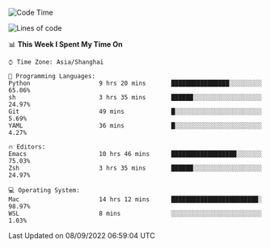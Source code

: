 <!--START_SECTION:waka-->
![Code Time](http://img.shields.io/badge/Code%20Time-854%20hrs%204%20mins-blue)

![Lines of code](https://img.shields.io/badge/From%20Hello%20World%20I%27ve%20Written-22%20Thousand%20lines%20of%20code-blue)

📊 **This Week I Spent My Time On** 

```text
⌚︎ Time Zone: Asia/Shanghai

💬 Programming Languages: 
Python                   9 hrs 20 mins       ████████████████░░░░░░░░░   65.06% 
sh                       3 hrs 35 mins       ██████░░░░░░░░░░░░░░░░░░░   24.97% 
Git                      49 mins             █░░░░░░░░░░░░░░░░░░░░░░░░   5.69% 
YAML                     36 mins             █░░░░░░░░░░░░░░░░░░░░░░░░   4.27%

🔥 Editors: 
Emacs                    10 hrs 46 mins      ██████████████████░░░░░░░   75.03% 
Zsh                      3 hrs 35 mins       ██████░░░░░░░░░░░░░░░░░░░   24.97%

💻 Operating System: 
Mac                      14 hrs 12 mins      ████████████████████████░   98.97% 
WSL                      8 mins              ░░░░░░░░░░░░░░░░░░░░░░░░░   1.03%

```


 Last Updated on 08/09/2022 06:59:04 UTC
<!--END_SECTION:waka-->
